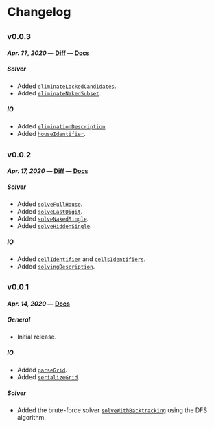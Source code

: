 # Changelog

## <sub>v0.0.3</sub>

#### _Apr. ??, 2020_ — [Diff](https://github.com/VAdri/sudoku-master/compare/v0.0.2...v0.0.3) — [Docs](https://github.com/VAdri/sudoku-master/blob/v0.0.3/doc/API.md)

##### Solver

- Added [`eliminateLockedCandidates`](https://github.com/VAdri/sudoku-master/blob/0.0.3/doc/README.md#eliminateLockedCandidates).
- Added [`eliminateNakedSubset`](https://github.com/VAdri/sudoku-master/blob/0.0.3/doc/README.md#eliminateNakedSubset).

##### IO

- Added [`eliminationDescription`](https://github.com/VAdri/sudoku-master/blob/0.0.3/doc/API.md#eliminationDescription).
- Added [`houseIdentifier`](https://github.com/VAdri/sudoku-master/blob/0.0.3/doc/API.md#houseIdentifier).

## <sub>v0.0.2</sub>

#### _Apr. 17, 2020_ — [Diff](https://github.com/VAdri/sudoku-master/compare/v0.0.1...v0.0.2) — [Docs](https://github.com/VAdri/sudoku-master/blob/v0.0.2/doc/API.md)

##### Solver

- Added [`solveFullHouse`](https://github.com/VAdri/sudoku-master/blob/0.0.2/doc/README.md#solveFullHouse).
- Added [`solveLastDigit`](https://github.com/VAdri/sudoku-master/blob/0.0.2/doc/README.md#solveLastDigit).
- Added [`solveNakedSingle`](https://github.com/VAdri/sudoku-master/blob/0.0.2/doc/README.md#solveNakedSingle).
- Added [`solveHiddenSingle`](https://github.com/VAdri/sudoku-master/blob/0.0.2/doc/README.md#solveHiddenSingle).

##### IO

- Added [`cellIdentifier`](https://github.com/VAdri/sudoku-master/blob/0.0.2/doc/API.md#cellIdentifier)
  and [`cellsIdentifiers`](https://github.com/VAdri/sudoku-master/blob/0.0.2/doc/API.md#cellsIdentifiers).
- Added [`solvingDescription`](https://github.com/VAdri/sudoku-master/blob/0.0.2/doc/API.md#solvingDescription).

## <sub>v0.0.1</sub>

#### _Apr. 14, 2020_ — [Docs](https://github.com/VAdri/sudoku-master/blob/v0.0.1/doc/API.md)

##### General

- Initial release.

##### IO

- Added [`parseGrid`](https://github.com/VAdri/sudoku-master/blob/0.0.1/doc/API.md#parsegrid).
- Added [`serializeGrid`](https://github.com/VAdri/sudoku-master/blob/0.0.1/doc/API.md#serializeGrid).

##### Solver

- Added the brute-force solver [`solveWithBacktracking`](https://github.com/VAdri/sudoku-master/blob/0.0.1/doc/API.md#serializeGrid) using the DFS algorithm.
